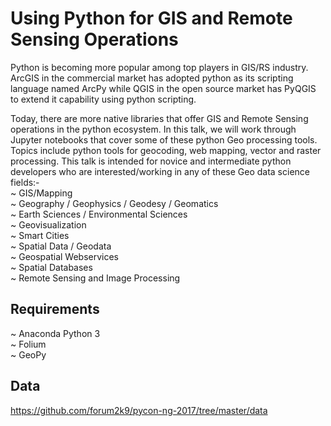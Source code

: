 # Using Python for GIS and Remote Sensing Operations

Python is becoming more popular among top players in GIS/RS industry. ArcGIS in the commercial market has adopted python as its scripting language named ArcPy while QGIS in the open source market has PyQGIS to extend it capability using python scripting.

Today, there are more native libraries that offer GIS and Remote Sensing operations in the python ecosystem. In this talk, we will work through Jupyter notebooks that cover some of these python Geo processing tools. Topics include python tools for geocoding, web mapping, vector and raster processing. This talk is intended for novice and intermediate python developers who are interested/working in any of these Geo data science fields:- <br />
~ GIS/Mapping <br />
~ Geography / Geophysics / Geodesy / Geomatics <br />
~ Earth Sciences / Environmental Sciences <br />
~ Geovisualization <br />
~ Smart Cities <br />
~ Spatial Data / Geodata <br />
~ Geospatial Webservices <br />
~ Spatial Databases <br />
~ Remote Sensing and Image Processing

## Requirements
~ Anaconda Python 3 <br />
~ Folium <br />
~ GeoPy

## Data
https://github.com/forum2k9/pycon-ng-2017/tree/master/data
